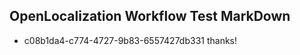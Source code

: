 ## OpenLocalization Workflow Test MarkDown
* c08b1da4-c774-4727-9b83-6557427db331 
thanks!<!--HONumber=Mar16_HO4-->
